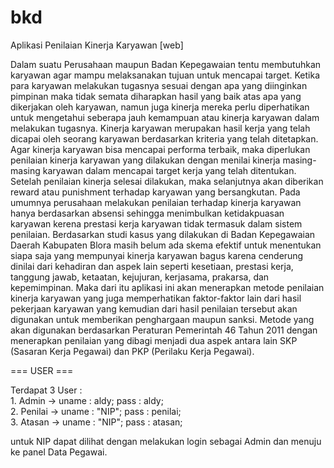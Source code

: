 bkd
===

Aplikasi Penilaian Kinerja Karyawan [web]
<p>
Dalam suatu Perusahaan maupun Badan Kepegawaian tentu membutuhkan karyawan agar mampu melaksanakan tujuan untuk mencapai target. Ketika para karyawan melakukan tugasnya sesuai dengan apa yang diinginkan pimpinan maka tidak semata diharapkan hasil yang baik atas apa yang dikerjakan oleh karyawan, namun juga kinerja mereka perlu diperhatikan untuk mengetahui seberapa jauh kemampuan atau kinerja  karyawan  dalam melakukan tugasnya. 
	Kinerja karyawan merupakan hasil kerja yang telah dicapai oleh seorang karyawan berdasarkan kriteria yang telah ditetapkan. Agar kinerja karyawan bisa mencapai performa terbaik, maka diperlukan penilaian kinerja karyawan yang  dilakukan dengan menilai kinerja masing-masing karyawan dalam mencapai target kerja yang telah ditentukan. Setelah penilaian kinerja selesai dilakukan, maka selanjutnya akan diberikan reward atau punishment terhadap karyawan yang bersangkutan.
	Pada umumnya perusahaan melakukan penilaian terhadap kinerja karyawan hanya berdasarkan absensi sehingga menimbulkan ketidakpuasan karyawan kerena prestasi kerja karyawan tidak termasuk dalam sistem penilaian.
	Berdasarkan studi kasus yang dilakukan di Badan Kepegawaian Daerah Kabupaten Blora masih belum ada skema efektif untuk menentukan siapa saja yang mempunyai kinerja karyawan  bagus karena cenderung dinilai dari kehadiran dan aspek lain seperti kesetiaan, prestasi kerja, tanggung jawab, ketaatan, kejujuran, kerjasama, prakarsa, dan kepemimpinan.
	Maka dari itu aplikasi ini akan menerapkan metode penilaian kinerja karyawan yang juga memperhatikan faktor-faktor lain dari hasil  pekerjaan karyawan yang kemudian dari hasil penilaian tersebut akan digunakan untuk memberikan penghargaan maupun sanksi.
	Metode yang akan digunakan berdasarkan Peraturan Pemerintah 46 Tahun 2011 dengan menerapkan penilaian yang dibagi menjadi dua aspek antara lain SKP (Sasaran Kerja Pegawai) dan PKP (Perilaku Kerja Pegawai).</p>
	
=== USER ===

Terdapat 3 User :<br>
	1. Admin	-> uname : aldy; 	pass : aldy;<br>
	2. Penilai	-> uname : "NIP"; 	pass : penilai;<br>
	3. Atasan	-> uname : "NIP"; 	pass : atasan;<br>

<p>untuk NIP dapat dilihat dengan melakukan login sebagai Admin dan menuju ke panel Data Pegawai.</p>
	
	
	

